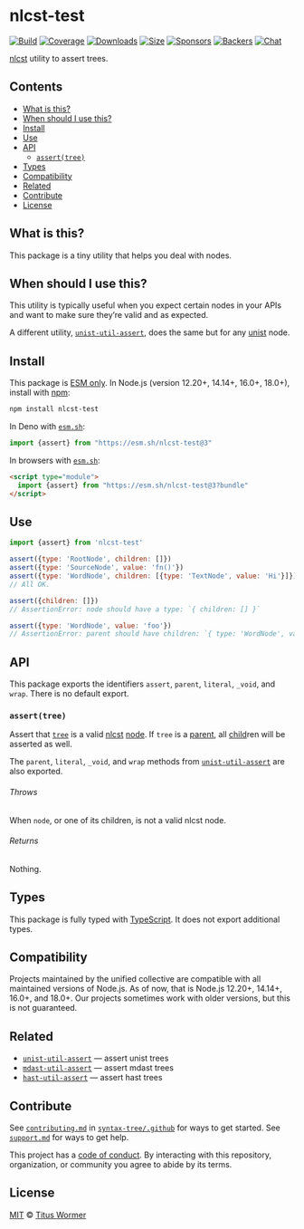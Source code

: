 # nlcst-test

[![Build][build-badge]][build]
[![Coverage][coverage-badge]][coverage]
[![Downloads][downloads-badge]][downloads]
[![Size][size-badge]][size]
[![Sponsors][sponsors-badge]][collective]
[![Backers][backers-badge]][collective]
[![Chat][chat-badge]][chat]

[nlcst][] utility to assert trees.

## Contents

*   [What is this?](#what-is-this)
*   [When should I use this?](#when-should-i-use-this)
*   [Install](#install)
*   [Use](#use)
*   [API](#api)
    *   [`assert(tree)`](#asserttree)
*   [Types](#types)
*   [Compatibility](#compatibility)
*   [Related](#related)
*   [Contribute](#contribute)
*   [License](#license)

## What is this?

This package is a tiny utility that helps you deal with nodes.

## When should I use this?

This utility is typically useful when you expect certain nodes in your APIs
and want to make sure they’re valid and as expected.

A different utility, [`unist-util-assert`][unist-util-assert], does the same but
for any [unist][] node.

## Install

This package is [ESM only][esm].
In Node.js (version 12.20+, 14.14+, 16.0+, 18.0+), install with [npm][]:

```sh
npm install nlcst-test
```

In Deno with [`esm.sh`][esmsh]:

```js
import {assert} from "https://esm.sh/nlcst-test@3"
```

In browsers with [`esm.sh`][esmsh]:

```html
<script type="module">
  import {assert} from "https://esm.sh/nlcst-test@3?bundle"
</script>
```

## Use

```js
import {assert} from 'nlcst-test'

assert({type: 'RootNode', children: []})
assert({type: 'SourceNode', value: 'fn()'})
assert({type: 'WordNode', children: [{type: 'TextNode', value: 'Hi'}]})
// All OK.

assert({children: []})
// AssertionError: node should have a type: `{ children: [] }`

assert({type: 'WordNode', value: 'foo'})
// AssertionError: parent should have children: `{ type: 'WordNode', value: 'foo' }`
```

## API

This package exports the identifiers `assert`, `parent`, `literal`, `_void`,
and `wrap`.
There is no default export.

### `assert(tree)`

Assert that [`tree`][tree] is a valid [nlcst][] [node][].
If `tree` is a [parent][], all [child][]ren will be asserted as well.

The `parent`, `literal`, `_void`, and `wrap` methods from
[`unist-util-assert`][unist-util-assert] are also exported.

###### Throws

When `node`, or one of its children, is not a valid nlcst node.

###### Returns

Nothing.

## Types

This package is fully typed with [TypeScript][].
It does not export additional types.

## Compatibility

Projects maintained by the unified collective are compatible with all maintained
versions of Node.js.
As of now, that is Node.js 12.20+, 14.14+, 16.0+, and 18.0+.
Our projects sometimes work with older versions, but this is not guaranteed.

## Related

*   [`unist-util-assert`](https://github.com/syntax-tree/unist-util-assert)
    — assert unist trees
*   [`mdast-util-assert`](https://github.com/syntax-tree/mdast-util-assert)
    — assert mdast trees
*   [`hast-util-assert`](https://github.com/syntax-tree/hast-util-assert)
    — assert hast trees

## Contribute

See [`contributing.md`][contributing] in [`syntax-tree/.github`][health] for
ways to get started.
See [`support.md`][support] for ways to get help.

This project has a [code of conduct][coc].
By interacting with this repository, organization, or community you agree to
abide by its terms.

## License

[MIT][license] © [Titus Wormer][author]

<!-- Definitions -->

[build-badge]: https://github.com/syntax-tree/nlcst-test/workflows/main/badge.svg

[build]: https://github.com/syntax-tree/nlcst-test/actions

[coverage-badge]: https://img.shields.io/codecov/c/github/syntax-tree/nlcst-test.svg

[coverage]: https://codecov.io/github/syntax-tree/nlcst-test

[downloads-badge]: https://img.shields.io/npm/dm/nlcst-test.svg

[downloads]: https://www.npmjs.com/package/nlcst-test

[size-badge]: https://img.shields.io/bundlephobia/minzip/nlcst-test.svg

[size]: https://bundlephobia.com/result?p=nlcst-test

[sponsors-badge]: https://opencollective.com/unified/sponsors/badge.svg

[backers-badge]: https://opencollective.com/unified/backers/badge.svg

[collective]: https://opencollective.com/unified

[chat-badge]: https://img.shields.io/badge/chat-discussions-success.svg

[chat]: https://github.com/syntax-tree/unist/discussions

[npm]: https://docs.npmjs.com/cli/install

[esm]: https://gist.github.com/sindresorhus/a39789f98801d908bbc7ff3ecc99d99c

[esmsh]: https://esm.sh

[typescript]: https://www.typescriptlang.org

[license]: license

[author]: https://wooorm.com

[health]: https://github.com/syntax-tree/.github

[contributing]: https://github.com/syntax-tree/.github/blob/main/contributing.md

[support]: https://github.com/syntax-tree/.github/blob/main/support.md

[coc]: https://github.com/syntax-tree/.github/blob/main/code-of-conduct.md

[nlcst]: https://github.com/syntax-tree/nlcst

[unist-util-assert]: https://github.com/syntax-tree/unist-util-assert

[tree]: https://github.com/syntax-tree/unist#tree

[unist]: https://github.com/syntax-tree/unist

[child]: https://github.com/syntax-tree/unist#child

[node]: https://github.com/syntax-tree/nlcst#nodes

[parent]: https://github.com/syntax-tree/nlcst#parent

